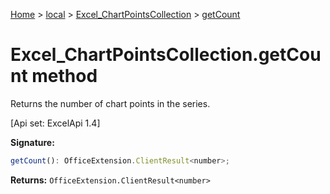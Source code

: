 [Home](./index) &gt; [local](local.md) &gt; [Excel\_ChartPointsCollection](local.excel_chartpointscollection.md) &gt; [getCount](local.excel_chartpointscollection.getcount.md)

# Excel\_ChartPointsCollection.getCount method

Returns the number of chart points in the series. 

 \[Api set: ExcelApi 1.4\]

**Signature:**
```javascript
getCount(): OfficeExtension.ClientResult<number>;
```
**Returns:** `OfficeExtension.ClientResult<number>`

